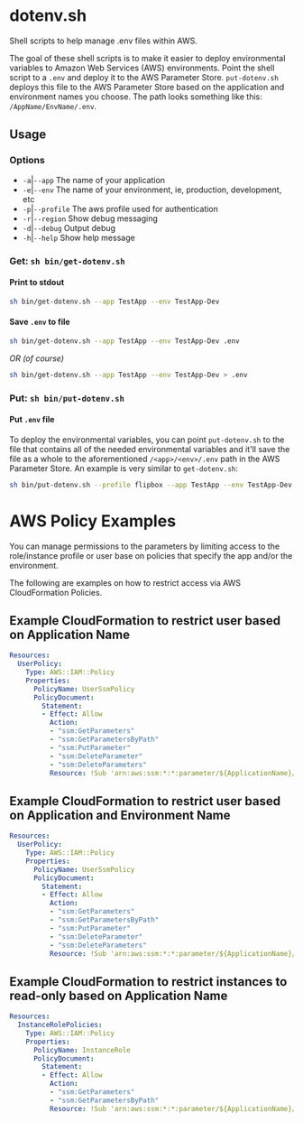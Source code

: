 # dotenv.sh
Shell scripts to help manage .env files within AWS.

The goal of these shell scripts is to make it easier to deploy environmental variables to Amazon Web Services (AWS) environments. Point the shell script to a `.env` and deploy it to the AWS Parameter Store. `put-dotenv.sh` deploys this file to the AWS Parameter Store based on the application and environment names you choose. The path looks something like this: `/AppName/EnvName/.env`.

## Usage
### Options
- `-a`|`--app` The name of your application
- `-e`|`--env` The name of your environment, ie, production, development, etc
- `-p`|`--profile` The aws profile used for authentication
- `-r`|`--region` Show debug messaging
- `-d`|`--debug` Output debug
- `-h`|`--help` Show help message
### Get: `sh bin/get-dotenv.sh`
#### Print to stdout
```bash 
sh bin/get-dotenv.sh --app TestApp --env TestApp-Dev
```
#### Save `.env` to file
```bash
sh bin/get-dotenv.sh --app TestApp --env TestApp-Dev .env
```
*OR (of course)*
```bash
sh bin/get-dotenv.sh --app TestApp --env TestApp-Dev > .env
```

### Put: `sh bin/put-dotenv.sh`
#### Put `.env` file
To deploy the environmental variables, you can point `put-dotenv.sh` to the file that contains all of the needed environmental variables and it'll save the file as a whole to the aforementioned `/<app>/<env>/.env` path in the AWS Parameter Store. An example is very similar to `get-dotenv.sh`:
```bash 
sh bin/put-dotenv.sh --profile flipbox --app TestApp --env TestApp-Dev .env
```

# AWS Policy Examples
You can manage permissions to the parameters by limiting access to the role/instance profile or user base on policies that specify the app and/or the environment.

The following are examples on how to restrict access via AWS CloudFormation Policies.
## Example CloudFormation to restrict user based on Application Name
```yaml
Resources:
  UserPolicy:
    Type: AWS::IAM::Policy
    Properties:
      PolicyName: UserSsmPolicy
      PolicyDocument:
        Statement:
        - Effect: Allow
          Action:
          - "ssm:GetParameters"
          - "ssm:GetParametersByPath"
          - "ssm:PutParameter"
          - "ssm:DeleteParameter"
          - "ssm:DeleteParameters"
          Resource: !Sub 'arn:aws:ssm:*:*:parameter/${ApplicationName}/*'
```

## Example CloudFormation to restrict user based on Application and Environment Name
```yaml
Resources:
  UserPolicy:
    Type: AWS::IAM::Policy
    Properties:
      PolicyName: UserSsmPolicy
      PolicyDocument:
        Statement:
        - Effect: Allow
          Action:
          - "ssm:GetParameters"
          - "ssm:GetParametersByPath"
          - "ssm:PutParameter"
          - "ssm:DeleteParameter"
          - "ssm:DeleteParameters"
          Resource: !Sub 'arn:aws:ssm:*:*:parameter/${ApplicationName}/${EnvironmentName}/*'
```


## Example CloudFormation to restrict instances to read-only based on Application Name
```yaml
Resources:
  InstanceRolePolicies:
    Type: AWS::IAM::Policy
    Properties:
      PolicyName: InstanceRole
      PolicyDocument:
        Statement:
        - Effect: Allow
          Action:
          - "ssm:GetParameters"
          - "ssm:GetParametersByPath"
          Resource: !Sub 'arn:aws:ssm:*:*:parameter/${ApplicationName}/*'
```
